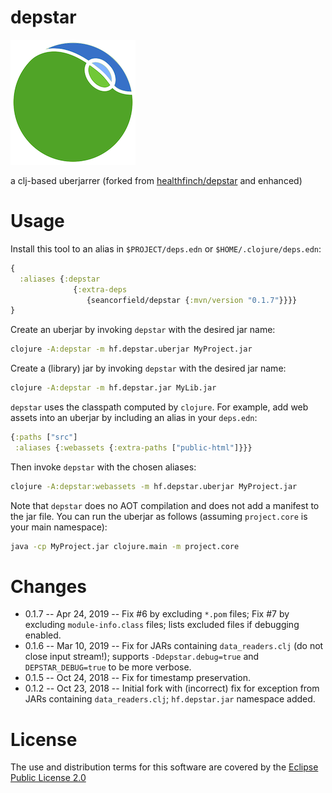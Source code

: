 # depstar

<img src="./depstar_logo.png" />

a clj-based uberjarrer (forked from [healthfinch/depstar](https://github.com/healthfinch/depstar) and enhanced)

# Usage

Install this tool to an alias in `$PROJECT/deps.edn` or `$HOME/.clojure/deps.edn`:

```clj
{
  :aliases {:depstar
              {:extra-deps
                 {seancorfield/depstar {:mvn/version "0.1.7"}}}}
}
```

Create an uberjar by invoking `depstar` with the desired jar name:

```bash
clojure -A:depstar -m hf.depstar.uberjar MyProject.jar
```

Create a (library) jar by invoking `depstar` with the desired jar name:

```bash
clojure -A:depstar -m hf.depstar.jar MyLib.jar
```

`depstar` uses the classpath computed by `clojure`.
For example, add web assets into an uberjar by including an alias in your `deps.edn`:

```clj
{:paths ["src"]
 :aliases {:webassets {:extra-paths ["public-html"]}}}
```

Then invoke `depstar` with the chosen aliases:

```bash
clojure -A:depstar:webassets -m hf.depstar.uberjar MyProject.jar
```

Note that `depstar` does no AOT compilation and does not add a manifest to the jar file. You can run the uberjar as follows
(assuming `project.core` is your main namespace):

```bash
java -cp MyProject.jar clojure.main -m project.core
```

# Changes

* 0.1.7 -- Apr 24, 2019 -- Fix #6 by excluding `*.pom` files; Fix #7 by excluding `module-info.class` files; lists excluded files if debugging enabled.
* 0.1.6 -- Mar 10, 2019 -- Fix for JARs containing `data_readers.clj` (do not close input stream!); supports `-Ddepstar.debug=true` and `DEPSTAR_DEBUG=true` to be more verbose.
* 0.1.5 -- Oct 24, 2018 -- Fix for timestamp preservation.
* 0.1.2 -- Oct 23, 2018 -- Initial fork with (incorrect) fix for exception from JARs containing `data_readers.clj`; `hf.depstar.jar` namespace added.

# License

The use and distribution terms for this software are covered by the
[Eclipse Public License 2.0](https://www.eclipse.org/org/documents/epl-2.0/EPL-2.0.html)
